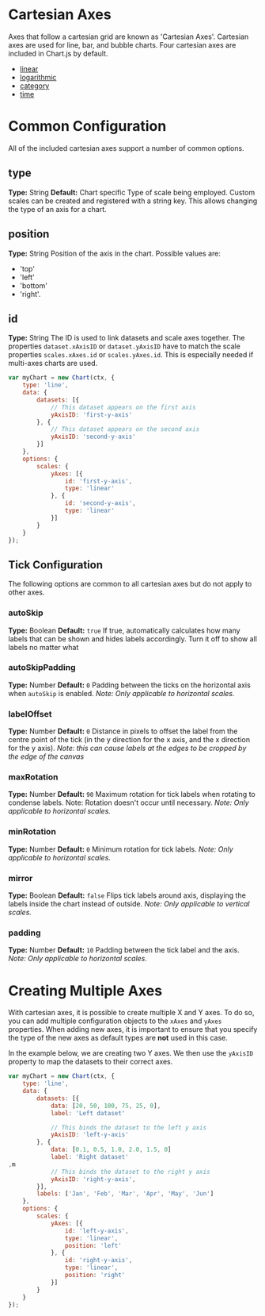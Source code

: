 # Cartesian Axes

Axes that follow a cartesian grid are known as 'Cartesian Axes'. Cartesian axes are used for line, bar, and bubble charts. Four cartesian axes are included in Chart.js by default.

* [linear](./linear.md#linear-cartesian-axis)
* [logarithmic](./logarithmic.md#logarithmic-cartesian-axis)
* [category](./category.md#category-cartesian-axis)
* [time](./time.md#time-cartesian-axis)

# Common Configuration

All of the included cartesian axes support a number of common options.

## type
**Type:** String
**Default:** Chart specific
Type of scale being employed. Custom scales can be created and registered with a string key. This allows changing the type of an axis for a chart.

## position
**Type:** String
Position of the axis in the chart. Possible values are:
* 'top'
* 'left'
* 'bottom'
* 'right'.

## id
**Type:** String
The ID is used to link datasets and scale axes together. The properties `dataset.xAxisID` or `dataset.yAxisID` have to match the scale properties `scales.xAxes.id` or `scales.yAxes.id`. This is especially needed if multi-axes charts are used.

```javascript
var myChart = new Chart(ctx, {
    type: 'line',
    data: {
        datasets: [{
            // This dataset appears on the first axis
            yAxisID: 'first-y-axis'
        }, {
            // This dataset appears on the second axis
            yAxisID: 'second-y-axis'
        }]
    },
    options: {
        scales: {
            yAxes: [{
                id: 'first-y-axis',
                type: 'linear'
            }, {
                id: 'second-y-axis',
                type: 'linear'
            }]
        }
    }
});
```

## Tick Configuration
The following options are common to all cartesian axes but do not apply to other axes.

### autoSkip
**Type:** Boolean
**Default:** `true`
If true, automatically calculates how many labels that can be shown and hides labels accordingly. Turn it off to show all labels no matter what

### autoSkipPadding
**Type:** Number
**Default:** `0`
Padding between the ticks on the horizontal axis when `autoSkip` is enabled. *Note: Only applicable to horizontal scales.*

### labelOffset
**Type:** Number
**Default:** `0`
Distance in pixels to offset the label from the centre point of the tick (in the y direction for the x axis, and the x direction for the y axis). *Note: this can cause labels at the edges to be cropped by the edge of the canvas*

### maxRotation
**Type:** Number
**Default:** `90`
Maximum rotation for tick labels when rotating to condense labels. Note: Rotation doesn't occur until necessary. *Note: Only applicable to horizontal scales.*

### minRotation
**Type:** Number
**Default:** `0`
Minimum rotation for tick labels. *Note: Only applicable to horizontal scales.*

### mirror
**Type:** Boolean
**Default:** `false`
Flips tick labels around axis, displaying the labels inside the chart instead of outside. *Note: Only applicable to vertical scales.*

### padding
**Type:** Number
**Default:** `10`
Padding between the tick label and the axis. *Note: Only applicable to horizontal scales.*

# Creating Multiple Axes

With cartesian axes, it is possible to create multiple X and Y axes. To do so, you can add multiple configuration objects to the `xAxes` and `yAxes` properties. When adding new axes, it is important to ensure that you specify the type of the new axes as default types are **not** used in this case.

In the example below, we are creating two Y axes. We then use the `yAxisID` property to map the datasets to their correct axes.

```javascript
var myChart = new Chart(ctx, {
    type: 'line',
    data: {
        datasets: [{
            data: [20, 50, 100, 75, 25, 0],
            label: 'Left dataset'

            // This binds the dataset to the left y axis
            yAxisID: 'left-y-axis'
        }, {
            data: [0.1, 0.5, 1.0, 2.0, 1.5, 0]
            label: 'Right dataset'
,m
            // This binds the dataset to the right y axis
            yAxisID: 'right-y-axis',
        }],
        labels: ['Jan', 'Feb', 'Mar', 'Apr', 'May', 'Jun']
    },
    options: {
        scales: {
            yAxes: [{
                id: 'left-y-axis',
                type: 'linear',
                position: 'left'
            }, {
                id: 'right-y-axis',
                type: 'linear',
                position: 'right'
            }]
        }
    }
});
```